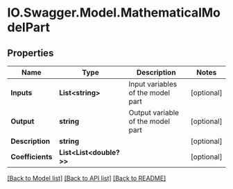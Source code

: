 # IO.Swagger.Model.MathematicalModelPart
## Properties

Name | Type | Description | Notes
------------ | ------------- | ------------- | -------------
**Inputs** | **List&lt;string&gt;** | Input variables of the model part | [optional] 
**Output** | **string** | Output variable of the model part | [optional] 
**Description** | **string** |  | [optional] 
**Coefficients** | **List&lt;List&lt;double?&gt;&gt;** |  | [optional] 

[[Back to Model list]](../README.md#documentation-for-models) [[Back to API list]](../README.md#documentation-for-api-endpoints) [[Back to README]](../README.md)

